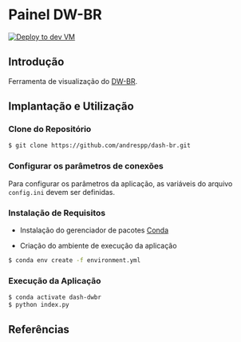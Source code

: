 Painel DW-BR
============

[![Deploy to dev VM](https://github.com/andrespp/dash-br/actions/workflows/deploy_dev.yml/badge.svg)](https://github.com/andrespp/dash-br/actions/workflows/deploy_dev.yml)

## Introdução

Ferramenta de visualização do [DW-BR](https://github.com/andrespp/dw-br/).

## Implantação e Utilização

### Clone do Repositório

```bash
$ git clone https://github.com/andrespp/dash-br.git
```

### Configurar os parâmetros de conexões

Para configurar os parâmetros da aplicação,  as variáveis do arquivo
`config.ini` devem ser definidas.

### Instalação de Requisitos

* Instalação do gerenciador de pacotes [Conda](https://docs.conda.io/projects/conda/en/latest/user-guide/install/index.html)

* Criação do ambiente de execução da aplicação

```bash
$ conda env create -f environment.yml
```

### Execução da Aplicação
```bash
$ conda activate dash-dwbr
$ python index.py
```

## Referências

